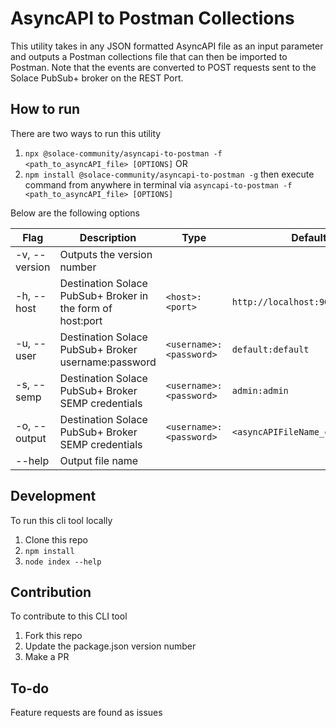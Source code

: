 # AsyncAPI to Postman Collections

This utility takes in any JSON formatted AsyncAPI file as an input parameter and outputs a Postman collections file that can then be imported to Postman. Note that the events are converted to POST requests sent to the Solace PubSub+ broker on the REST Port.

## How to run

There are two ways to run this utility

1. `npx @solace-community/asyncapi-to-postman -f <path_to_asyncAPI_file> [OPTIONS]` OR
1. `npm install @solace-community/asyncapi-to-postman -g` then execute command from anywhere in terminal via `asyncapi-to-postman -f <path_to_asyncAPI_file> [OPTIONS]`

Below are the following options

| Flag          | Description                                                | Type                    | Default                          |
| ------------- | ---------------------------------------------------------- | ----------------------- | -------------------------------- |
| -v, --version | Outputs the version number                                 |                         |                                  |
| -h, --host    | Destination Solace PubSub+ Broker in the form of host:port | `<host>:<port>`         | `http://localhost:9000`          |
| -u, --user    | Destination Solace PubSub+ Broker username:password        | `<username>:<password>` | `default:default`                |
| -s, --semp    | Destination Solace PubSub+ Broker SEMP credentials         | `<username>:<password>` | `admin:admin`                    |
| -o, --output  | Destination Solace PubSub+ Broker SEMP credentials         | `<username>:<password>` | `<asyncAPIFileName_collections>` |
| --help        | Output file name                                           |                         |                                  |

## Development

To run this cli tool locally

1. Clone this repo
1. `npm install`
1. `node index --help`

## Contribution

To contribute to this CLI tool

1. Fork this repo
1. Update the package.json version number
1. Make a PR

## To-do

Feature requests are found as issues
